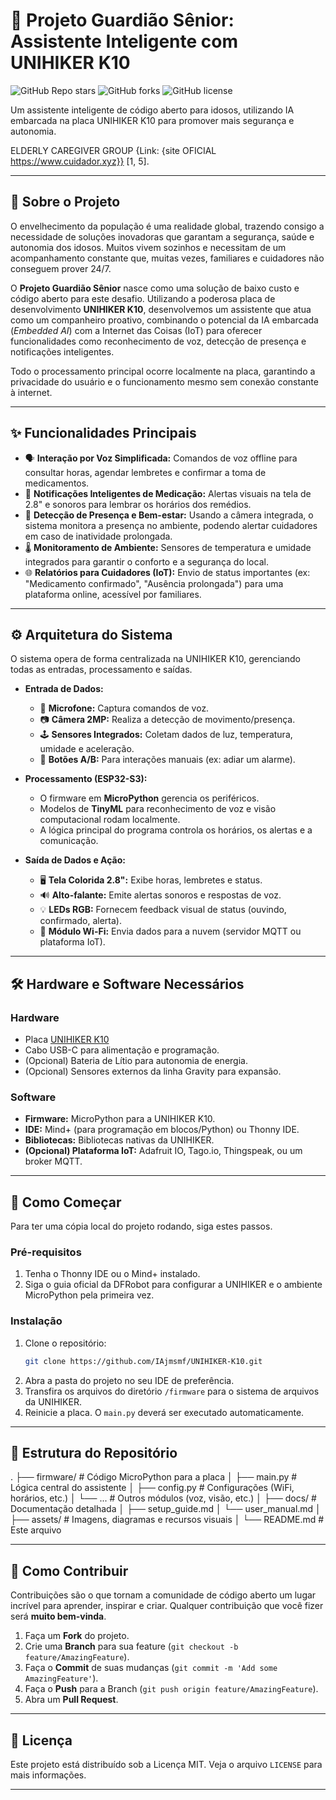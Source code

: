 # 🤖 Projeto Guardião Sênior: Assistente Inteligente com UNIHIKER K10

![GitHub Repo stars](https://img.shields.io/github/stars/IAjmsmf/UNIHIKER-K10?style=social)
![GitHub forks](https://img.shields.io/github/forks/IAjmsmf/UNIHIKER-K10?style=social)
![GitHub license](https://img.shields.io/github/license/IAjmsmf/UNIHIKER-K10)

Um assistente inteligente de código aberto para idosos, utilizando IA embarcada na placa UNIHIKER K10 para promover mais segurança e autonomia.

ELDERLY CAREGIVER GROUP {Link: {site OFICIAL https://www.cuidador.xyz}} [1, 5].

<!-- ADICIONE UMA FOTO DO SEU PROJETO MONTADO AQUI QUANDO TIVER UMA -->
<!-- Ex: <p align="center"><img src="./assets/foto_projeto.jpg" width="600"></p> -->

---

## 📖 Sobre o Projeto

O envelhecimento da população é uma realidade global, trazendo consigo a necessidade de soluções inovadoras que garantam a segurança, saúde e autonomia dos idosos. Muitos vivem sozinhos e necessitam de um acompanhamento constante que, muitas vezes, familiares e cuidadores não conseguem prover 24/7.

O **Projeto Guardião Sênior** nasce como uma solução de baixo custo e código aberto para este desafio. Utilizando a poderosa placa de desenvolvimento **UNIHIKER K10**, desenvolvemos um assistente que atua como um companheiro proativo, combinando o potencial da IA embarcada (*Embedded AI*) com a Internet das Coisas (IoT) para oferecer funcionalidades como reconhecimento de voz, detecção de presença e notificações inteligentes.

Todo o processamento principal ocorre localmente na placa, garantindo a privacidade do usuário e o funcionamento mesmo sem conexão constante à internet.

---

## ✨ Funcionalidades Principais

*   🗣️ **Interação por Voz Simplificada:** Comandos de voz offline para consultar horas, agendar lembretes e confirmar a toma de medicamentos.
*   💊 **Notificações Inteligentes de Medicação:** Alertas visuais na tela de 2.8" e sonoros para lembrar os horários dos remédios.
*   👀 **Detecção de Presença e Bem-estar:** Usando a câmera integrada, o sistema monitora a presença no ambiente, podendo alertar cuidadores em caso de inatividade prolongada.
*   🌡️ **Monitoramento de Ambiente:** Sensores de temperatura e umidade integrados para garantir o conforto e a segurança do local.
*   🌐 **Relatórios para Cuidadores (IoT):** Envio de status importantes (ex: "Medicamento confirmado", "Ausência prolongada") para uma plataforma online, acessível por familiares.

---

## ⚙️ Arquitetura do Sistema

O sistema opera de forma centralizada na UNIHIKER K10, gerenciando todas as entradas, processamento e saídas.

<!-- ADICIONE UM DIAGRAMA DA ARQUITETURA AQUI -->
<!-- Ex: <p align="center"><img src="./assets/arquitetura.png"></p> -->

*   **Entrada de Dados:**
    *   🎤 **Microfone:** Captura comandos de voz.
    *   📷 **Câmera 2MP:** Realiza a detecção de movimento/presença.
    *   🕹️ **Sensores Integrados:** Coletam dados de luz, temperatura, umidade e aceleração.
    *   🔘 **Botões A/B:** Para interações manuais (ex: adiar um alarme).

*   **Processamento (ESP32-S3):**
    *   O firmware em **MicroPython** gerencia os periféricos.
    *   Modelos de **TinyML** para reconhecimento de voz e visão computacional rodam localmente.
    *   A lógica principal do programa controla os horários, os alertas e a comunicação.

*   **Saída de Dados e Ação:**
    *   🖥️ **Tela Colorida 2.8":** Exibe horas, lembretes e status.
    *   🔊 **Alto-falante:** Emite alertas sonoros e respostas de voz.
    *   💡 **LEDs RGB:** Fornecem feedback visual de status (ouvindo, confirmado, alerta).
    *   📶 **Módulo Wi-Fi:** Envia dados para a nuvem (servidor MQTT ou plataforma IoT).

---

## 🛠️ Hardware e Software Necessários

### Hardware
*   Placa [UNIHIKER K10](https://www.robocore.net/dfrobot/unihiker-k10)
*   Cabo USB-C para alimentação e programação.
*   (Opcional) Bateria de Lítio para autonomia de energia.
*   (Opcional) Sensores externos da linha Gravity para expansão.

### Software
*   **Firmware:** MicroPython para a UNIHIKER K10.
*   **IDE:** Mind+ (para programação em blocos/Python) ou Thonny IDE.
*   **Bibliotecas:** Bibliotecas nativas da UNIHIKER.
*   **(Opcional) Plataforma IoT:** Adafruit IO, Tago.io, Thingspeak, ou um broker MQTT.

---

## 🚀 Como Começar

Para ter uma cópia local do projeto rodando, siga estes passos.

### Pré-requisitos

1.  Tenha o Thonny IDE ou o Mind+ instalado.
2.  Siga o guia oficial da DFRobot para configurar a UNIHIKER e o ambiente MicroPython pela primeira vez.

### Instalação

1.  Clone o repositório:
    ```sh
    git clone https://github.com/IAjmsmf/UNIHIKER-K10.git
    ```
2.  Abra a pasta do projeto no seu IDE de preferência.
3.  Transfira os arquivos do diretório `/firmware` para o sistema de arquivos da UNIHIKER.
4.  Reinicie a placa. O `main.py` deverá ser executado automaticamente.

---

## 📁 Estrutura do Repositório

.
├── firmware/ # Código MicroPython para a placa
│ ├── main.py # Lógica central do assistente
│ ├── config.py # Configurações (WiFi, horários, etc.)
│ └── ... # Outros módulos (voz, visão, etc.)
│
├── docs/ # Documentação detalhada
│ ├── setup_guide.md
│ └── user_manual.md
│
├── assets/ # Imagens, diagramas e recursos visuais
│
└── README.md # Este arquivo


---

## 🤝 Como Contribuir

Contribuições são o que tornam a comunidade de código aberto um lugar incrível para aprender, inspirar e criar. Qualquer contribuição que você fizer será **muito bem-vinda**.

1.  Faça um **Fork** do projeto.
2.  Crie uma **Branch** para sua feature (`git checkout -b feature/AmazingFeature`).
3.  Faça o **Commit** de suas mudanças (`git commit -m 'Add some AmazingFeature'`).
4.  Faça o **Push** para a Branch (`git push origin feature/AmazingFeature`).
5.  Abra um **Pull Request**.

---

## 📄 Licença

Este projeto está distribuído sob a Licença MIT. Veja o arquivo `LICENSE` para mais informações.

---
